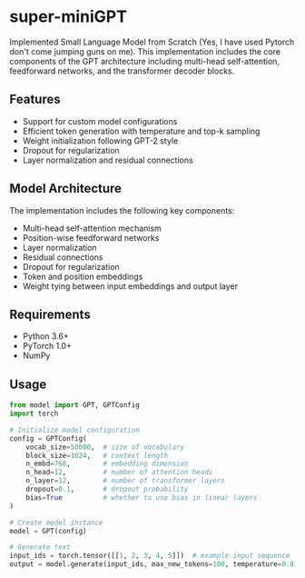 # super-miniGPT
Implemented Small Language Model from Scratch (Yes, I have used Pytorch don't come jumping guns on me).
This implementation includes the core components of the GPT architecture including multi-head self-attention, feedforward networks, and the transformer decoder blocks.

## Features

- Support for custom model configurations
- Efficient token generation with temperature and top-k sampling
- Weight initialization following GPT-2 style
- Dropout for regularization
- Layer normalization and residual connections

## Model Architecture

The implementation includes the following key components:

- Multi-head self-attention mechanism
- Position-wise feedforward networks
- Layer normalization
- Residual connections
- Dropout for regularization
- Token and position embeddings
- Weight tying between input embeddings and output layer

## Requirements

- Python 3.6+
- PyTorch 1.0+
- NumPy

## Usage

```python
from model import GPT, GPTConfig
import torch

# Initialize model configuration
config = GPTConfig(
    vocab_size=50000,  # size of vocabulary
    block_size=1024,   # context length
    n_embd=768,        # embedding dimension
    n_head=12,         # number of attention heads
    n_layer=12,        # number of transformer layers
    dropout=0.1,       # dropout probability
    bias=True          # whether to use bias in linear layers
)

# Create model instance
model = GPT(config)

# Generate text
input_ids = torch.tensor([[1, 2, 3, 4, 5]])  # example input sequence
output = model.generate(input_ids, max_new_tokens=100, temperature=0.8, top_k=40)
```
